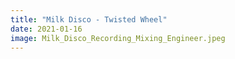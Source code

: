 ```yaml
---
title: "Milk Disco - Twisted Wheel"
date: 2021-01-16
image: Milk_Disco_Recording_Mixing_Engineer.jpeg
---
```

